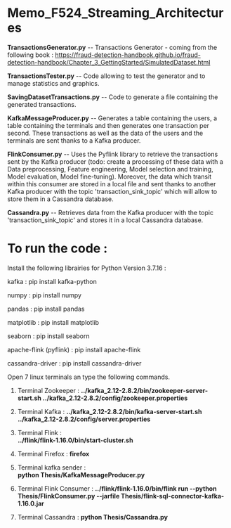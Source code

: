 # Memo_F524_Streaming_Architectures

**TransactionsGenerator.py** -- Transactions Generator - coming from the following book : https://fraud-detection-handbook.github.io/fraud-detection-handbook/Chapter_3_GettingStarted/SimulatedDataset.html

**TransactionsTester.py** -- Code allowing to test the generator and to manage statistics and graphics. 

**SavingDatasetTransactions.py** -- Code to generate a file containing the generated transactions.

**KafkaMessageProducer.py** -- Generates a table containing the users, a table containing the terminals and then generates one transaction per second. These transactions as well as the data of the users and the terminals are sent thanks to a Kafka producer.

**FlinkConsumer.py** -- Uses the Pyflink library to retrieve the transactions sent by the Kafka producer (todo: create a processing of these data with a Data preprocessing, Feature engineering, Model selection and training, Model evaluation, Model fine-tuning). Moreover, the data which transit within this consumer are stored in a local file and sent thanks to another Kafka producer with the topic 'transaction_sink_topic' which will allow to store them in a Cassandra database.

**Cassandra.py** -- Retrieves data from the Kafka producer with the topic 'transaction_sink_topic' and stores it in a local Cassandra database. 


# To run the code :
Install the following librairies for Python Version 3.7.16 :

kafka : pip install kafka-python

numpy : pip install numpy

pandas : pip install pandas

matplotlib : pip install matplotlib

seaborn : pip install seaborn

apache-flink (pyflink) : pip install apache-flink

cassandra-driver : pip install cassandra-driver

Open 7 linux terminals an type the following commands.
1. Terminal Zookeeper : 
**../kafka_2.12-2.8.2/bin/zookeeper-server-start.sh ../kafka_2.12-2.8.2/config/zookeeper.properties**

2. Terminal Kafka : 
**../kafka_2.12-2.8.2/bin/kafka-server-start.sh ../kafka_2.12-2.8.2/config/server.properties**

3. Terminal Flink :  
**../flink/flink-1.16.0/bin/start-cluster.sh** 

4. Terminal Firefox : 
**firefox**

5. Terminal kafka sender :  
**python Thesis/KafkaMessageProducer.py**

6. Terminal Flink Consumer : 
**../flink/flink-1.16.0/bin/flink run --python Thesis/FlinkConsumer.py --jarfile Thesis/flink-sql-connector-kafka-1.16.0.jar**

7. Terminal Cassandra : 
**python Thesis/Cassandra.py**
